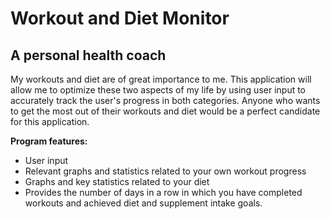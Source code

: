 # Workout and Diet Monitor

## A personal health coach 

My workouts and diet are of great importance to me. This application will allow me to optimize these two aspects of my life by using user input
 to accurately track the user's progress in both categories. Anyone who wants to get the most out of their workouts and diet 
 would be a perfect candidate for this application.


**Program features:**
- User input
- Relevant graphs and statistics related to your own workout progress
- Graphs and key statistics related to your diet
- Provides the number of days in a row in which you have completed workouts and  achieved diet and supplement intake goals.